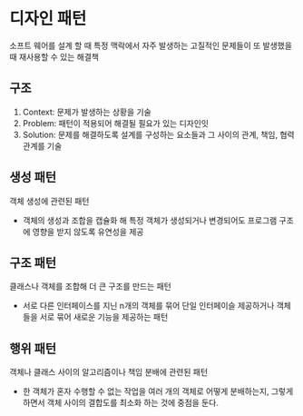 # 디자인 패턴

소프트 웨어를 설계 할 때 특정 맥락에서 자주 발생하는 고질적인 문제들이 또 발생했을 때 재사용할 수 있는 해결책

## 구조

1. Context: 문제가 발생하는 상황을 기술
2. Problem: 패턴이 적용되어 해결될 필요가 있는 디자인잇
3. Solution: 문제를 해결하도록 설계를 구성하는 요소들과 그 사이의 관계, 책임, 협력 관계를 기술

## 생성 패턴

객체 생성에 관련된 패턴

- 객체의 생성과 조합을 캡슐화 해 특정 객체가 생성되거나 변경되어도 프로그램 구조에 영향을 받지 않도록 유연성을 제공

## 구조 패턴

클래스나 객체를 조합해 더 큰 구조를 만드는 패턴

- 서로 다른 인터페이스를 지닌 n개의 객체를 묶어 단일 인터페이슬 제공하거나 객체들을 서로 묶어 새로운 기능을 제공하는 패턴

## 행위 패턴

객체나 클래스 사이의 알고리즘이나 책임 분배에 관련된 패턴

- 한 객체가 혼자 수행할 수 없는 작업을 여러 개의 객체로 어떻게 분배하는지, 그렇게 하면서 객체 사이의 결합도를 최소화 하는 것에 중점을 둔다.
